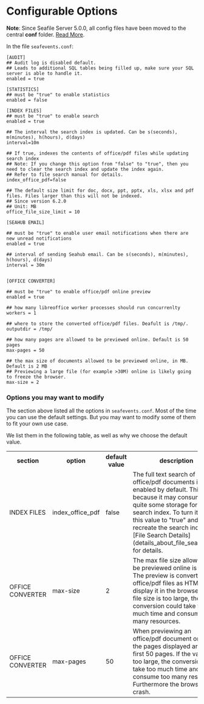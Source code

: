 # Configurable Options

**Note**: Since Seafile Server 5.0.0, all config files have been moved to the central **conf** folder. [Read More](../deploy/new_directory_layout_5_0_0.md).

In the file `seafevents.conf`:

```
[AUDIT]
## Audit log is disabled default.
## Leads to additional SQL tables being filled up, make sure your SQL server is able to handle it.
enabled = true

[STATISTICS]
## must be "true" to enable statistics
enabled = false

[INDEX FILES]
## must be "true" to enable search
enabled = true

## The interval the search index is updated. Can be s(seconds), m(minutes), h(hours), d(days)
interval=10m

## If true, indexes the contents of office/pdf files while updating search index
## Note: If you change this option from "false" to "true", then you need to clear the search index and update the index again.
## Refer to file search manual for details.
index_office_pdf=false

## The default size limit for doc, docx, ppt, pptx, xls, xlsx and pdf files. Files larger than this will not be indexed.
## Since version 6.2.0
## Unit: MB
office_file_size_limit = 10

[SEAHUB EMAIL]

## must be "true" to enable user email notifications when there are new unread notifications
enabled = true

## interval of sending Seahub email. Can be s(seconds), m(minutes), h(hours), d(days)
interval = 30m


[OFFICE CONVERTER]

## must be "true" to enable office/pdf online preview
enabled = true

## how many libreoffice worker processes should run concurrenlty
workers = 1

## where to store the converted office/pdf files. Deafult is /tmp/.
outputdir = /tmp/

## how many pages are allowed to be previewed online. Default is 50 pages
max-pages = 50

## the max size of documents allowed to be previewed online, in MB. Default is 2 MB
## Previewing a large file (for example >30M) online is likely going to freeze the browser.
max-size = 2

```

### <a id="wiki-options-you-may-want-to-modify"></a>Options you may want to modify

The section above listed all the options in `seafevents.conf`. Most of the time you can use the default settings. But you may want to modify some of them to fit your own use case.

We list them in the following table, as well as why we choose the default value.

<table>
<tr>
<th>section</th>
<th>option</th>
<th>default value</th>
<th>description</th>
</tr>

<tr>
<td>INDEX FILES</td>
<td>index_office_pdf</td>
<td>false</td>
<td>
The full text search of office/pdf documents is not enabled by default. This is because it may consume quite some storage for the search index. To turn it on, set this value to "true" and recreate the search index. See [File Search Details](details_about_file_search.md) for details.
</td>
</tr>

<tr>
<td>OFFICE CONVERTER</td>
<td>max-size</td>
<td>2</td>
<td>
The max file size allowed to be previewed online is 2MB. The preview is converted for office/pdf files as HTML and display it in the browser. If the file size is too large, the conversion could take too much time and consume many resources.
</td>
</tr>

<tr>
<td>OFFICE CONVERTER</td>
<td>max-pages</td>
<td>50</td>
<td>
When previewing an office/pdf document online, the pages displayed are the first 50 pages. If the value is too large, the conversion may take too much time and consume too many resources. Furthermore the browser can crash.
</td>
</tr>

</table>
